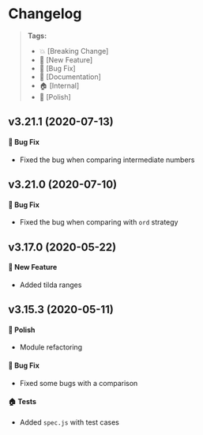 Changelog
=========

> **Tags:**
> - :boom:       [Breaking Change]
> - :rocket:     [New Feature]
> - :bug:        [Bug Fix]
> - :memo:       [Documentation]
> - :house:      [Internal]
> - :nail_care:  [Polish]

## v3.21.1 (2020-07-13)

#### :bug: Bug Fix

* Fixed the bug when comparing intermediate numbers

## v3.21.0 (2020-07-10)

#### :bug: Bug Fix

* Fixed the bug when comparing with `ord` strategy

## v3.17.0 (2020-05-22)

#### :rocket: New Feature

* Added tilda ranges

## v3.15.3 (2020-05-11)

#### :nail_care: Polish

* Module refactoring

#### :bug: Bug Fix

* Fixed some bugs with a comparison

#### :house: Tests

* Added `spec.js` with test cases
